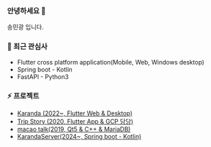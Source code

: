 ### 안녕하세요 👋
송민광 입니다.

### 🎯 최근 관심사
 - Flutter cross platform application(Mobile, Web, Windows desktop)
 - Spring boot - Kotlin
 - FastAPI - Python3

### ⚡ 프로젝트
 - [Karanda (2022~, Flutter Web & Desktop)](https://github.com/alsrhkd77/Karanda)
 - [Trip Story (2020, Flutter App & GCP 담당)](https://github.com/alsrhkd77/TripStoryApp)
 - [macao talk(2019, Qt5 & C++ & MariaDB)](https://github.com/alsrhkd77/macao_talk)
 - [KarandaServer(2024~, Spring boot - Kotlin)](https://github.com/alsrhkd77/KarandaServer)
<!--
**alsrhkd77/alsrhkd77** is a ✨ _special_ ✨ repository because its `README.md` (this file) appears on your GitHub profile.

Here are some ideas to get you started:

- 🔭 I’m currently working on ...
- 🌱 I’m currently learning ...
- 👯 I’m looking to collaborate on ...
- 🤔 I’m looking for help with ...
- 💬 Ask me about ...
- 📫 How to reach me: ...
- 😄 Pronouns: ...
- ⚡ Fun fact: ...
-->
